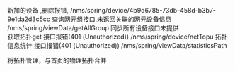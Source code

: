 新加的设备 ,删除报错,  /nms/spring/device/4b9d6785-73db-458d-b3b7-9e1da2d3c5cc
查询网元组接口,未返回关联的网元设备信息  /nms/spring/viewData/getAllGroup
同步所有设备接口未提供   
获取拓扑get 接口报错(401 (Unauthorized)) /nms/spring/device/netTopu 
拓扑信息统计 接口报错(401 (Unauthorized)) /nms/spring/viewData/statisticsPath




将拓扑管理，与首页的物理拓扑合并